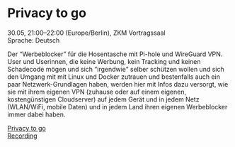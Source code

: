 # Privacy to go

30.05, 21:00–22:00 (Europe/Berlin), ZKM Vortragssaal  
Sprache: Deutsch  

Der “Werbeblocker” für die Hosentasche mit Pi-hole und WireGuard VPN.  
User und Userinnen, die keine Werbung, kein Tracking und keinen Schadecode mögen und sich “irgendwie” selber schützen wollen und sich den Umgang mit mit Linux und Docker zutrauen und bestenfalls auch ein paar Netzwerk-Grundlagen haben, werden hier mit Infos dazu versorgt, wie sie mit ihrem eigenen VPN (zuhause oder auf einem eigenen, kostengünstigen Cloudserver) auf jedem Gerät und in jedem Netz (WLAN/WiFi, mobile Daten) und in jedem Land ihren eigenen Werbeblocker immer dabei haben.  

[Privacy to go](https://cfp.gulas.ch/gpn22/talk/TK7H9S/)  
[Recording](https://media.ccc.de/v/gpn22-413-privacy-to-go)
